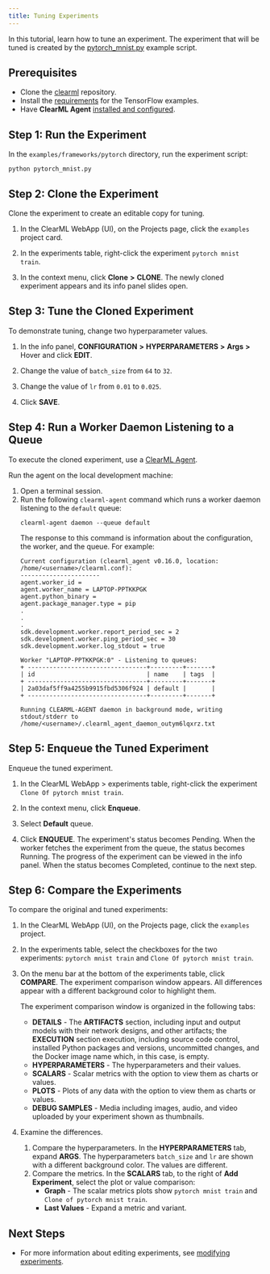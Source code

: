 ```yaml
---
title: Tuning Experiments
---
```


In this tutorial, learn how to tune an experiment. The experiment that will be tuned is created by the [pytorch_mnist.py](https://github.com/allegroai/clearml/blob/master/examples/frameworks/pytorch/pytorch_mnist.py) 
example script. 

## Prerequisites

* Clone the [clearml](https://github.com/allegroai/clearml) repository.
* Install the [requirements](https://github.com/allegroai/clearml/blob/master/examples/frameworks/tensorflow/requirements.txt) 
  for the TensorFlow examples.
* Have **ClearML Agent** [installed and configured](../../clearml_agent/clearml_agent_setup.md#installation).

## Step 1: Run the Experiment

In the `examples/frameworks/pytorch` directory, run the experiment script:

```commandline
python pytorch_mnist.py
```

## Step 2: Clone the Experiment

Clone the experiment to create an editable copy for tuning.

1. In the ClearML WebApp (UI), on the Projects page, click the `examples` project card.

1. In the experiments table, right-click the experiment `pytorch mnist train`.

1. In the context menu, click **Clone** **>** **CLONE**. The newly cloned experiment appears and its info panel slides open.

## Step 3: Tune the Cloned Experiment

To demonstrate tuning, change two hyperparameter values.

1. In the info panel, **CONFIGURATION** **>** **HYPERPARAMETERS** **>** **Args** **>** Hover and click **EDIT**.

1. Change the value of `batch_size` from `64` to `32`.

1. Change the value of `lr` from `0.01` to `0.025`.

1. Click **SAVE**.

## Step 4: Run a Worker Daemon Listening to a Queue

To execute the cloned experiment, use a [ClearML Agent](../../fundamentals/agents_and_queues.md).

Run the agent on the local development machine:
1. Open a terminal session.
1. Run the following `clearml-agent` command which runs a worker daemon listening to the `default` queue:
    ```
    clearml-agent daemon --queue default
    ```
    The response to this command is information about the configuration, the worker, and the queue. For example:
    ```
    Current configuration (clearml_agent v0.16.0, location: /home/<username>/clearml.conf):
    ----------------------
    agent.worker_id =
    agent.worker_name = LAPTOP-PPTKKPGK
    agent.python_binary =
    agent.package_manager.type = pip
    .
    .
    .
    sdk.development.worker.report_period_sec = 2
    sdk.development.worker.ping_period_sec = 30
    sdk.development.worker.log_stdout = true
        
    Worker "LAPTOP-PPTKKPGK:0" - Listening to queues:
    + ---------------------------------+---------+-------+
    | id                               | name    | tags  |
    + ---------------------------------+---------+-------+
    | 2a03daf5ff9a4255b9915fbd5306f924 | default |       |
    + ---------------------------------+---------+-------+
        
    Running CLEARML-AGENT daemon in background mode, writing stdout/stderr to /home/<username>/.clearml_agent_daemon_outym6lqxrz.txt
    ```
   
## Step 5: Enqueue the Tuned Experiment

Enqueue the tuned experiment.

1. In the ClearML WebApp > experiments table, right-click the experiment `Clone Of pytorch mnist train`.

1. In the context menu, click **Enqueue**.

1. Select **Default** queue. 
   
1. Click **ENQUEUE**. The experiment's status becomes Pending. When the worker fetches the experiment from the queue, 
   the status becomes Running. The progress of the experiment can be viewed in the info panel. When the status becomes 
   Completed, continue to the next step.

## Step 6: Compare the Experiments

To compare the original and tuned experiments:
1. In the ClearML WebApp (UI), on the Projects page, click the `examples` project.
1. In the experiments table, select the checkboxes for the two experiments: `pytorch mnist train` and `Clone Of pytorch mnist train`.
1. On the menu bar at the bottom of the experiments table, click **COMPARE**. The experiment comparison window appears. 
   All differences appear with a different background color to highlight them.

    The experiment comparison window is organized in the following tabs:
    * **DETAILS** - The **ARTIFACTS** section, including input and output models with their network designs, and other artifacts;
        the **EXECUTION** section execution, including source code control, installed Python packages and versions, 
      uncommitted changes, and the Docker image name which, in this case, is empty.
    * **HYPERPARAMETERS** - The hyperparameters and their values.
    * **SCALARS** - Scalar metrics with the option to view them as charts or values.
    * **PLOTS** - Plots of any data with the option to view them as charts or values.
    * **DEBUG SAMPLES** - Media including images, audio, and video uploaded by your experiment shown as thumbnails.
1. Examine the differences.
    1. Compare the hyperparameters. In the **HYPERPARAMETERS** tab, expand **ARGS**. The hyperparameters `batch_size` 
       and `lr` are shown with a different background color. The values are different.
    1. Compare the metrics. In the **SCALARS** tab, to the right of **Add Experiment**, select the plot or value comparison:
        * **Graph** - The scalar metrics plots show `pytorch mnist train` and `Clone of pytorch mnist train`.
        * **Last Values** - Expand a metric and variant.


## Next Steps

* For more information about editing experiments, see [modifying experiments](../../webapp/webapp_exp_tuning.md#modifying-experiments).